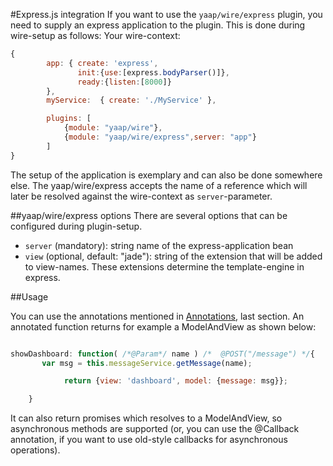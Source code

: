 #Express.js integration
If you want to use the `yaap/wire/express` plugin, you need to supply an express application to the plugin. This is done during wire-setup as follows:
Your wire-context:
```js
{
		app: { create: 'express',
			   init:{use:[express.bodyParser()]},
			   ready:{listen:[8000]}
		},
        myService:  { create: './MyService' },

        plugins: [
			{module: "yaap/wire"},
			{module: "yaap/wire/express",server: "app"}
        ]
}

```

The setup of the application is exemplary and can also be done somewhere else.
The yaap/wire/express accepts the name of a reference which will later be resolved against the wire-context as `server`-parameter.

##yaap/wire/express options
There are several options that can be configured during plugin-setup.
  * `server` (mandatory): string name of the express-application bean
  * `view` (optional, default: "jade"): string of the extension that will be added to view-names. These extensions determine the template-engine in express.

##Usage

You can use the annotations mentioned in [Annotations](annotations), last section. An annotated function returns for example a ModelAndView as shown below:

```js

showDashboard: function( /*@Param*/ name ) /*  @POST("/message") */{
	   var msg = this.messageService.getMessage(name);

            return {view: 'dashboard', model: {message: msg}};

	}

```

It can also return promises which resolves to a ModelAndView, so asynchronous methods are supported (or, you can use the @Callback annotation, if you want to use old-style callbacks for asynchronous operations).

